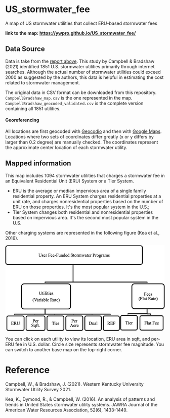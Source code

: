 # US_stormwater_fee
A map of US stormwater utilities that collect ERU-based stormwater fees

**link to the map: https://ywpro.github.io/US_stormwater_fee/**

## Data Source 

Data is take from the [report above](https://digitalcommons.wku.edu/seas_faculty_pubs). This study by Campbell & Bradshaw (2021) identified 1851 U.S. stormwater utilities primarily through internet searches. Although the actual number of stormwater utilities could exceed 2000 as suggested by the authors, this data is helpful in estimating the cost related to stormwater management.

The original data in CSV format can be downloaded from this repository. `CampbellBradshaw_map.csv` is the one represented in the map. `CampbellBradshaw_geocoded_validated.csv` is the complete version containing all 1851 utilities.

#### Georeferencing
All locations are first geocoded with [Geocodio](https://www.geocod.io/) and then with [Google Maps](https://www.google.com/maps). Locations where two sets of coordinates differ greatly (x or y differs by larger than 0.2 degree) are manually checked. The coordinates represent the approximate center location of each stormwater utility. 


## Mapped information
This map includes 1094 stormwater utilities that charges a stormwater fee in an Equivalent Residential Unit (ERU) System or a Tier System. 

- ERU is the average or median impervious area of a single family residential property. An ERU System charges residential properties at a unit rate, and charges nonresidential properties based on the number of ERU on those properties. It's the most popular system in the U.S.;
- Tier System changes both residential and nonresidential properties based on impervious area. It's the second most popular system in the U.S.

Other charging systems are represented in the following figure (Kea et al., 2016).

![](Ken2016.jpg)

You can click on each utility to view its location, ERU area in sqft, and per-ERU fee in U.S. dollar. Circle size represents stormwater fee magnitude. You can switch to another base map on the top-right corner.

# Reference

Campbell, W., & Bradshaw, J. (2021). Western Kentucky University Stormwater Utility Survey 2021.

Kea, K., Dymond, R., & Campbell, W. (2016). An analysis of patterns and trends in United States stormwater utility systems. JAWRA Journal of the American Water Resources Association, 52(6), 1433-1449.
